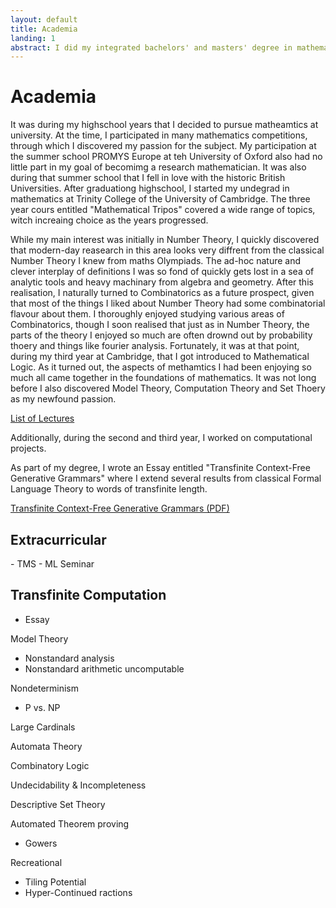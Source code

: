 ```yaml
---
layout: default
title: Academia
landing: 1
abstract: I did my integrated bachelors' and masters' degree in mathematics at the University of Cambridge, focussing on pure mathematics. Starting out with a flair for number theory and combinatorics, I eventually discovered my passion and afinity for mathematical logic and computation theory. After taking a year off from academia to serve in the mandatory Swiss civil service, I am now pursuing my PhD at EPF Lausanne in Switzerland, where I hope to contribute to research in complexity theory and related fields.
---
```


# Academia

It was during my highschool years that I decided to pursue matheamtics at university. At the time, I participated in many mathematics competitions, through which I discovered my passion for the subject. My participation at the summer school PROMYS Europe at teh University of Oxford also had no little part in my goal of becomimg a research mathematician. It was also during that summer school that I fell in love with the historic British Universities. After graduationg highschool, I started my undegrad in mathematics at Trinity College of the University of Cambridge. The three year cours entitled "Mathematical Tripos" covered a wide range of topics, witch increaing choice as the years progressed. 

While my main interest was initially in Number Theory, I quickly discovered that modern-day reasearch in this area looks very diffrent from the classical Number Theory I knew from maths Olympiads. The ad-hoc nature and clever interplay of definitions I was so fond of quickly gets lost in a sea of analytic tools and heavy machinary from algebra and geometry. After this realisation, I naturally turned to Combinatorics as a future prospect, given that most of the things I liked about Number Theory had some combinatorial flavour about them. I thoroughly enjoyed studying various areas of Combinatorics, though I soon realised that just as in Number Theory, the parts of the theory I enjoyed so much are often drownd out by probability thoery and things like fourier analysis. Fortunately, it was at that point, during my third year at Cambridge, that I got introduced to Mathematical Logic. As it turned out, the aspects of methamtics I had been enjoying so much all came together in the foundations of mathematics. It was not long before I also discovered Model Theory, Computation Theory and Set Thoery as my newfound passion.

[List of Lectures](/lectures.md)

Additionally, during the second and third year, I worked on computational projects.


As part of my degree, I wrote an Essay entitled "Transfinite Context-Free Generative Grammars" where I extend several results from classical Formal Language Theory to words of transfinite length.


[Transfinite Context-Free Generative Grammars (PDF)](/downloads/essay.pdf)


<h2>Extracurricular</h2>
- TMS
- ML Seminar


<h2>Transfinite Computation</h2>

- Essay

Model Theory
- Nonstandard analysis
- Nonstandard arithmetic uncomputable

Nondeterminism
- P vs. NP

Large Cardinals

Automata Theory

Combinatory Logic

Undecidability & Incompleteness

Descriptive Set Theory

Automated Theorem proving
- Gowers


Recreational
- Tiling Potential
- Hyper-Continued ractions
